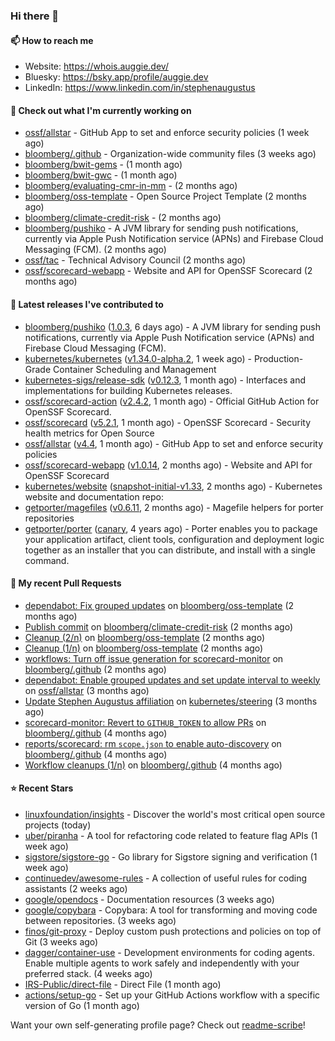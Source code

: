 ### Hi there 👋

#### 📫 How to reach me

- Website: https://whois.auggie.dev/
- Bluesky: https://bsky.app/profile/auggie.dev
- LinkedIn: https://www.linkedin.com/in/stephenaugustus

#### 👷 Check out what I'm currently working on

- [ossf/allstar](https://github.com/ossf/allstar) - GitHub App to set and enforce security policies (1 week ago)
- [bloomberg/.github](https://github.com/bloomberg/.github) - Organization-wide community files (3 weeks ago)
- [bloomberg/bwit-gems](https://github.com/bloomberg/bwit-gems) -  (1 month ago)
- [bloomberg/bwit-gwc](https://github.com/bloomberg/bwit-gwc) -  (1 month ago)
- [bloomberg/evaluating-cmr-in-mm](https://github.com/bloomberg/evaluating-cmr-in-mm) -  (2 months ago)
- [bloomberg/oss-template](https://github.com/bloomberg/oss-template) - Open Source Project Template (2 months ago)
- [bloomberg/climate-credit-risk](https://github.com/bloomberg/climate-credit-risk) -  (2 months ago)
- [bloomberg/pushiko](https://github.com/bloomberg/pushiko) - A JVM library for sending push notifications, currently via Apple Push Notification service (APNs) and Firebase Cloud Messaging (FCM). (2 months ago)
- [ossf/tac](https://github.com/ossf/tac) - Technical Advisory Council (2 months ago)
- [ossf/scorecard-webapp](https://github.com/ossf/scorecard-webapp) - Website and API for OpenSSF Scorecard (2 months ago)

#### 🔭 Latest releases I've contributed to

- [bloomberg/pushiko](https://github.com/bloomberg/pushiko) ([1.0.3](https://github.com/bloomberg/pushiko/releases/tag/1.0.3), 6 days ago) - A JVM library for sending push notifications, currently via Apple Push Notification service (APNs) and Firebase Cloud Messaging (FCM).
- [kubernetes/kubernetes](https://github.com/kubernetes/kubernetes) ([v1.34.0-alpha.2](https://github.com/kubernetes/kubernetes/releases/tag/v1.34.0-alpha.2), 1 week ago) - Production-Grade Container Scheduling and Management
- [kubernetes-sigs/release-sdk](https://github.com/kubernetes-sigs/release-sdk) ([v0.12.3](https://github.com/kubernetes-sigs/release-sdk/releases/tag/v0.12.3), 1 month ago) - Interfaces and implementations for building Kubernetes releases.
- [ossf/scorecard-action](https://github.com/ossf/scorecard-action) ([v2.4.2](https://github.com/ossf/scorecard-action/releases/tag/v2.4.2), 1 month ago) - Official GitHub Action for OpenSSF Scorecard.
- [ossf/scorecard](https://github.com/ossf/scorecard) ([v5.2.1](https://github.com/ossf/scorecard/releases/tag/v5.2.1), 1 month ago) - OpenSSF Scorecard - Security health metrics for Open Source
- [ossf/allstar](https://github.com/ossf/allstar) ([v4.4](https://github.com/ossf/allstar/releases/tag/v4.4), 1 month ago) - GitHub App to set and enforce security policies
- [ossf/scorecard-webapp](https://github.com/ossf/scorecard-webapp) ([v1.0.14](https://github.com/ossf/scorecard-webapp/releases/tag/v1.0.14), 2 months ago) - Website and API for OpenSSF Scorecard
- [kubernetes/website](https://github.com/kubernetes/website) ([snapshot-initial-v1.33](https://github.com/kubernetes/website/releases/tag/snapshot-initial-v1.33), 2 months ago) - Kubernetes website and documentation repo: 
- [getporter/magefiles](https://github.com/getporter/magefiles) ([v0.6.11](https://github.com/getporter/magefiles/releases/tag/v0.6.11), 2 months ago) - Magefile helpers for porter repositories
- [getporter/porter](https://github.com/getporter/porter) ([canary](https://github.com/getporter/porter/releases/tag/canary), 4 years ago) - Porter enables you to package your application artifact, client tools, configuration and deployment logic together as an installer that you can distribute, and install with a single command.

#### 🔨 My recent Pull Requests

- [dependabot: Fix grouped updates](https://github.com/bloomberg/oss-template/pull/10) on [bloomberg/oss-template](https://github.com/bloomberg/oss-template) (2 months ago)
- [Publish commit](https://github.com/bloomberg/climate-credit-risk/pull/1) on [bloomberg/climate-credit-risk](https://github.com/bloomberg/climate-credit-risk) (2 months ago)
- [Cleanup (2/n)](https://github.com/bloomberg/oss-template/pull/9) on [bloomberg/oss-template](https://github.com/bloomberg/oss-template) (2 months ago)
- [Cleanup (1/n)](https://github.com/bloomberg/oss-template/pull/7) on [bloomberg/oss-template](https://github.com/bloomberg/oss-template) (2 months ago)
- [workflows: Turn off issue generation for scorecard-monitor](https://github.com/bloomberg/.github/pull/23) on [bloomberg/.github](https://github.com/bloomberg/.github) (2 months ago)
- [dependabot: Enable grouped updates and set update interval to weekly](https://github.com/ossf/allstar/pull/671) on [ossf/allstar](https://github.com/ossf/allstar) (3 months ago)
- [Update Stephen Augustus affiliation](https://github.com/kubernetes/steering/pull/290) on [kubernetes/steering](https://github.com/kubernetes/steering) (3 months ago)
- [scorecard-monitor: Revert to `GITHUB_TOKEN` to allow PRs](https://github.com/bloomberg/.github/pull/14) on [bloomberg/.github](https://github.com/bloomberg/.github) (4 months ago)
- [reports/scorecard: rm `scope.json` to enable auto-discovery](https://github.com/bloomberg/.github/pull/13) on [bloomberg/.github](https://github.com/bloomberg/.github) (4 months ago)
- [Workflow cleanups (1/n)](https://github.com/bloomberg/.github/pull/12) on [bloomberg/.github](https://github.com/bloomberg/.github) (4 months ago)

#### ⭐ Recent Stars

- [linuxfoundation/insights](https://github.com/linuxfoundation/insights) - Discover the world&#39;s most critical open source projects (today)
- [uber/piranha](https://github.com/uber/piranha) - A tool for refactoring code related to feature flag APIs (1 week ago)
- [sigstore/sigstore-go](https://github.com/sigstore/sigstore-go) - Go library for Sigstore signing and verification (1 week ago)
- [continuedev/awesome-rules](https://github.com/continuedev/awesome-rules) - A collection of useful rules for coding assistants (2 weeks ago)
- [google/opendocs](https://github.com/google/opendocs) - Documentation resources (3 weeks ago)
- [google/copybara](https://github.com/google/copybara) - Copybara: A tool for transforming and moving code between repositories. (3 weeks ago)
- [finos/git-proxy](https://github.com/finos/git-proxy) - Deploy custom push protections and policies on top of Git (3 weeks ago)
- [dagger/container-use](https://github.com/dagger/container-use) - Development environments for coding agents. Enable multiple agents to work safely and independently with your preferred stack. (4 weeks ago)
- [IRS-Public/direct-file](https://github.com/IRS-Public/direct-file) - Direct File (1 month ago)
- [actions/setup-go](https://github.com/actions/setup-go) - Set up your GitHub Actions workflow with a specific version of Go (1 month ago)



Want your own self-generating profile page? Check out [readme-scribe](https://github.com/muesli/readme-scribe)!
